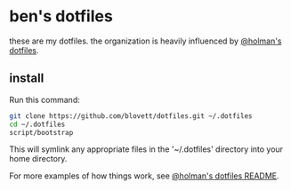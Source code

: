 # ben's dotfiles

these are my dotfiles.  the organization is heavily influenced by [@holman's dotfiles](https://github.com/holman/dotfiles).

## install

Run this command:

```sh
git clone https://github.com/blovett/dotfiles.git ~/.dotfiles
cd ~/.dotfiles
script/bootstrap
```

This will symlink any appropriate files in the '~/.dotfiles' directory into your home directory.

For more examples of how things work, see [@holman's dotfiles README](https://github.com/holman/dotfiles/blob/master/README.markdown).
